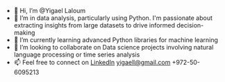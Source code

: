 - 👋 Hi, I’m @Yigael Laloum
- 👀 I’m  in data analysis, particularly using Python. I'm passionate about extracting insights from large datasets to drive informed decision-making
- 🌱 I’m currently learning advanced Python libraries for machine learning
- 💞️ I’m looking to collaborate on Data science projects involving natural language processing or time series analysis
- 📫 Feel free to connect on [LinkedIn](https://www.linkedin.com/in/%D7%99%D7%92%D7%90%D7%9C-%D7%9C%D7%9C%D7%95%D7%9D-014a7b18?lipi=urn%3Ali%3Apage%3Ad_flagship3_profile_view_base_contact_details%3Buzl9Co59Q0uliG9jR61HjQ%3D%3D) yigaell@gmail.com +972-50-6095213

<!---
Yigael-Laloum/Yigael-Laloum is a ✨ special ✨ repository because its `README.md` (this file) appears on your GitHub profile.
You can click the Preview link to take a look at your changes.
--->
